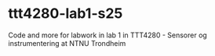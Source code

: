 # ttt4280-lab1-s25
Code and more for labwork in lab 1 in TTT4280 - Sensorer og instrumentering at NTNU Trondheim
